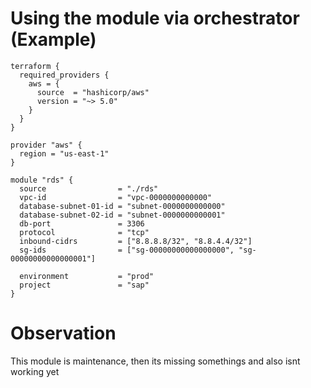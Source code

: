 # Using the module via orchestrator (Example)
```
terraform {
  required_providers {
    aws = {
      source  = "hashicorp/aws"
      version = "~> 5.0"
    }
  }
}

provider "aws" {
  region = "us-east-1"
}

module "rds" {
  source                = "./rds"
  vpc-id                = "vpc-0000000000000"
  database-subnet-01-id = "subnet-0000000000000"
  database-subnet-02-id = "subnet-0000000000001"
  db-port               = 3306
  protocol              = "tcp"
  inbound-cidrs         = ["8.8.8.8/32", "8.8.4.4/32"]
  sg-ids                = ["sg-00000000000000000", "sg-00000000000000001"]
  
  environment           = "prod"
  project               = "sap"
}
```
# Observation
This module is maintenance, then its missing somethings and also isnt working yet